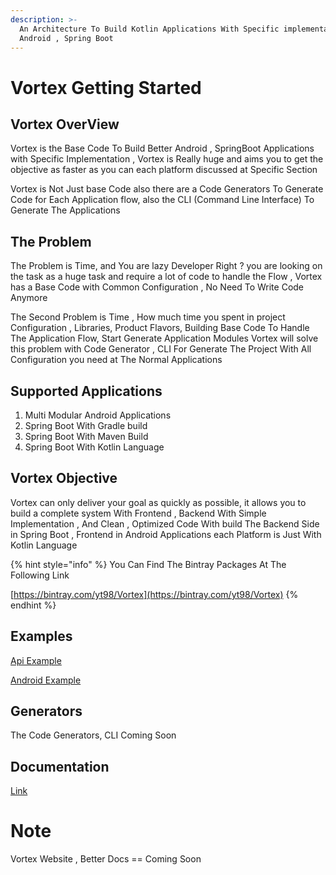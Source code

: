 ```yaml
---
description: >-
  An Architecture To Build Kotlin Applications With Specific implementation For
  Android , Spring Boot
---
```


# Vortex Getting Started

## Vortex OverView

Vortex is the Base Code To Build Better Android , SpringBoot Applications with Specific Implementation , Vortex is Really huge and aims you to get the objective as faster as you can each platform discussed at Specific Section



Vortex is Not Just base Code also there are a Code Generators To Generate  Code for Each Application flow, also the CLI \(Command Line Interface\) To Generate The Applications

## The Problem

The Problem is Time, and You are lazy Developer Right ? you are looking on the task as a huge task and require a lot of code to handle the Flow , Vortex has a Base Code with Common Configuration , No Need To Write Code Anymore 



The Second Problem is Time , How much time you spent in project Configuration , Libraries, Product Flavors, Building Base Code To Handle The Application Flow, Start Generate Application Modules Vortex will solve this problem with Code Generator , CLI For Generate The Project With All Configuration you need at The Normal Applications 

## Supported Applications

1. Multi Modular Android Applications
2. Spring Boot With Gradle build
3. Spring Boot With Maven Build
4. Spring Boot With Kotlin Language

## Vortex Objective

Vortex can only deliver your goal as quickly as possible, it allows you to build a complete system With Frontend , Backend With Simple Implementation , And Clean , Optimized Code With build The Backend Side in Spring Boot , Frontend in Android Applications each Platform is Just With Kotlin Language

{% hint style="info" %}
You Can Find The Bintray Packages At The Following Link

[https://bintray.com/yt98/Vortex](https://bintray.com/yt98/Vortex)
{% endhint %}

## Examples

[Api Example](https://github.com/Yazan98/Destiny-Api)

[Android Example](https://github.com/Yazan98/Destiny)

## Generators

The Code Generators, CLI Coming Soon

## Documentation

[Link](https://yazantarifi1.gitbook.io/vortex/)

# Note
Vortex Website , Better Docs == Coming Soon
